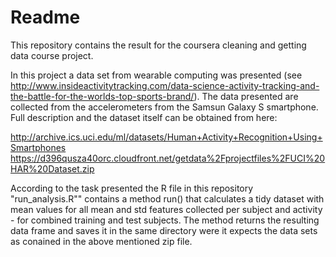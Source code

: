 Readme
========================================================

This repository contains the result for the coursera cleaning and getting data course project.

In this project a data set from wearable computing was presented (see http://www.insideactivitytracking.com/data-science-activity-tracking-and-the-battle-for-the-worlds-top-sports-brand/). The data presented are collected from the accelerometers from the Samsun Galaxy S smartphone. Full description and the dataset itself can be obtained from here:

http://archive.ics.uci.edu/ml/datasets/Human+Activity+Recognition+Using+Smartphones
https://d396qusza40orc.cloudfront.net/getdata%2Fprojectfiles%2FUCI%20HAR%20Dataset.zip

According to the task presented the R file in this repository "run_analysis.R"" contains a method run(<basedir>)
that calculates a tidy dataset with mean values for all mean and std features collected per subject and activity - for combined training and test subjects. The method returns the resulting data frame and saves it in the same directory <basedir> were it expects the data sets as conained in the above mentioned zip file.
